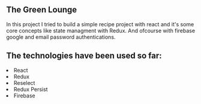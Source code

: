 ## The Green Lounge
In this project I tried to build a simple recipe project with react and it's some core concepts like state managment with Redux. And ofcourse with firebase google and email password authentications.
## The technologies have been used so far:
<li>React</li>
<li>Redux</li>
<li>Reselect</li>
<li>Redux Persist</li>
<li>Firebase</li>


